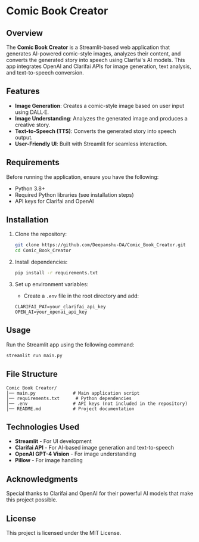 # Comic Book Creator

## Overview
The **Comic Book Creator** is a Streamlit-based web application that generates AI-powered comic-style images, analyzes their content, and converts the generated story into speech using Clarifai's AI models. This app integrates OpenAI and Clarifai APIs for image generation, text analysis, and text-to-speech conversion.

## Features
- **Image Generation**: Creates a comic-style image based on user input using DALL·E.
- **Image Understanding**: Analyzes the generated image and produces a creative story.
- **Text-to-Speech (TTS)**: Converts the generated story into speech output.
- **User-Friendly UI**: Built with Streamlit for seamless interaction.

## Requirements
Before running the application, ensure you have the following:

- Python 3.8+
- Required Python libraries (see installation steps)
- API keys for Clarifai and OpenAI

## Installation
1. Clone the repository:
   ```sh
   git clone https://github.com/Deepanshu-DA/Comic_Book_Creator.git
   cd Comic_Book_Creator
   ```

2. Install dependencies:
   ```sh
   pip install -r requirements.txt
   ```

3. Set up environment variables:
   - Create a `.env` file in the root directory and add:
   ```env
   CLARIFAI_PAT=your_clarifai_api_key
   OPEN_AI=your_openai_api_key
   ```

## Usage
Run the Streamlit app using the following command:
```sh
streamlit run main.py
```

## File Structure
```
Comic Book Creator/
│── main.py              # Main application script
│── requirements.txt      # Python dependencies
│── .env                 # API keys (not included in the repository)
│── README.md            # Project documentation
```

## Technologies Used
- **Streamlit** - For UI development
- **Clarifai API** - For AI-based image generation and text-to-speech
- **OpenAI GPT-4 Vision** - For image understanding
- **Pillow** - For image handling

## Acknowledgments
Special thanks to Clarifai and OpenAI for their powerful AI models that make this project possible.

## License
This project is licensed under the MIT License.

